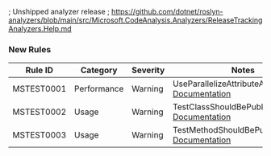 ﻿; Unshipped analyzer release
; https://github.com/dotnet/roslyn-analyzers/blob/main/src/Microsoft.CodeAnalysis.Analyzers/ReleaseTrackingAnalyzers.Help.md

### New Rules

Rule ID | Category | Severity | Notes
--------|----------|----------|-------
MSTEST0001 | Performance | Warning | UseParallelizeAttributeAnalyzer, [Documentation](https://github.com/microsoft/testfx/blob/main/docs/analyzers/MSTEST0001.md)
MSTEST0002 | Usage | Warning | TestClassShouldBePublicAnalyzer, [Documentation](https://github.com/microsoft/testfx/blob/main/docs/analyzers/MSTEST0002.md)
MSTEST0003 | Usage | Warning | TestMethodShouldBePublicAnalyzer, [Documentation](https://github.com/microsoft/testfx/blob/main/docs/analyzers/MSTEST0003.md)
